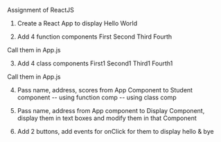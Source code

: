 Assignment of ReactJS
1. Create a React App to display Hello World 

2. Add 4 function components 
First
Second
Third
Fourth

Call them in App.js


3. Add 4 class components 
First1
Second1
Third1
Fourth1

Call them in App.js

4. Pass name, address, scores from App Component to Student component
-- using function comp
-- using class comp

5. Pass name, address from App component to Display Component, display them in text boxes and modify them in that Component

6. Add 2 buttons, add events for onClick for them to display hello & bye